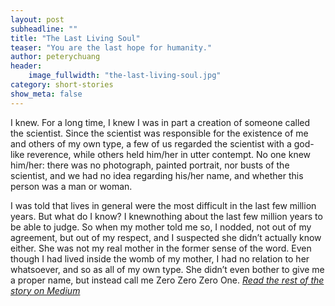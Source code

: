 ```yaml
---
layout: post
subheadline: ""
title: "The Last Living Soul"
teaser: "You are the last hope for humanity."
author: peterychuang
header:
    image_fullwidth: "the-last-living-soul.jpg"
category: short-stories
show_meta: false
---
```

I knew. For a long time, I knew I was in part a creation of someone called the scientist. Since the scientist was responsible for the existence of me and others of my own type, a few of us regarded the scientist with a god-like reverence, while others held him/her in utter contempt. No one knew him/her: there was no photograph, painted portrait, nor busts of the scientist, and we had no idea regarding his/her name, and whether this person was a man or woman.

I was told that lives in general were the most difficult in the last few million years. But what do I know? I knewnothing about the last few million years to be able to judge. So when my mother told me so, I nodded, not out of my agreement, but out of my respect, and I suspected she didn’t actually know either. She was not my real mother in the former sense of the word. Even though I had lived inside the womb of my mother, I had no relation to her whatsoever, and so as all of my own type. She didn’t even bother to give me a proper name, but instead call me Zero Zero Zero One.
<em>[Read the rest of the story on Medium][1]</em>

[1]: //medium.com/the-coffeelicious/the-last-living-soul-54a6a06e1427
